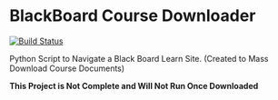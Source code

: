 BlackBoard Course Downloader
=======
[![Build Status](https://travis-ci.org/TimEnglart/BlackBoard-Course-Downloader.svg?branch=master)](https://travis-ci.org/TimEnglart/BlackBoard-Course-Downloader)

Python Script to Navigate a Black Board Learn Site. (Created to Mass Download Course Documents)

**This Project is Not Complete and Will Not Run Once Downloaded**

